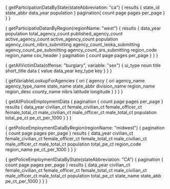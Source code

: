 {
  getParticipationDataByState(stateAbbreviation: "ca") {
    results {
      state_id
      state_abbr
      data_year
      population
    }
    pagination{
    	count
      page
      pages
      per_page
    }
  }
}




{
  getParticipatioDatanByRegion(regionName: "west") {
    results {
      data_year
      population
      total_agency_count
      published_agency_count
      active_agency_count
      active_agency_count
      population
      agency_count_nibrs_submitting
      agency_count_leoka_submitting
      agency_count_pe_submitting
      agency_count_srs_submitting
      region_code
      region_name
      csv_header
    }
    pagination {
      count
      page
      pages
      per_page
    }
  }
}




{
  getAllVictimData(offense: "burglary", variable: "sex") {
    ui_type
    noun
    title
    short_title
    data {
      value
      data_year
      key_type
      key
    }
  }
}




{
  getVariableLookupForAgencies {
    ori {
     agency {
    	ori
    	agency_name
    	agency_type_name
    	state_name
      state_abbr
      division_name
      region_name
      region_desc
      county_name
      nibrs
      latitude
      longitude
    }
    } 
  }
}



{
  getAllPoliceEmploymentData {
  	pagination {
  	  count
  	  page
  	  pages
  	  per_page
  	}
  	results {
      data_year
      civilian_ct
      female_civilian_ct
      female_officer_ct
      female_total_ct
      male_civilian_ct
      male_officer_ct
      male_total_ct
      population
      total_pe_ct
      pe_ct_per_1000
    }
  }
}




{
  getPoliceEmploymentDataByRegion(regionName: "midwest") {
  	pagination {
  	  count
  	  page
  	  pages
  	  per_page
  	}
  	results {
      data_year
      civilian_ct
      female_civilian_ct
      female_officer_ct
      female_total_ct
      male_civilian_ct
      male_officer_ct
      male_total_ct
      population
      total_pe_ct
      region_code
      region_name
      pe_ct_per_1000
    }
  }
}




{
  getPoliceEmploymentDataByState(stateAbbreviation: "CA") {
  	pagination {
  	  count
  	  page
  	  pages
  	  per_page
  	}
  	results {
      data_year
      civilian_ct
      female_civilian_ct
      female_officer_ct
      female_total_ct
      male_civilian_ct
      male_officer_ct
      male_total_ct
      population
      total_pe_ct
			state_name
      state_abb
      pe_ct_per_1000
    }
  }
}